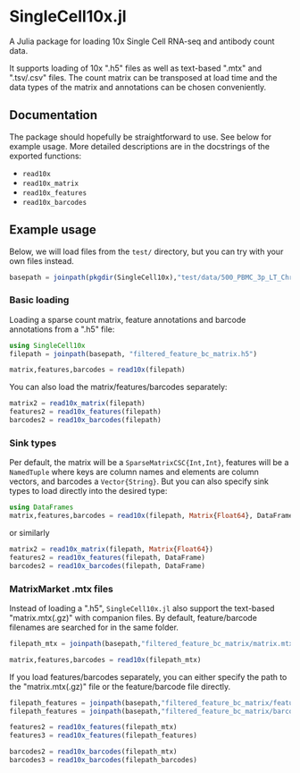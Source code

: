 # SingleCell10x.jl

A Julia package for loading 10x Single Cell RNA-seq and antibody count data.

It supports loading of 10x ".h5" files as well as text-based ".mtx" and ".tsv/.csv" files.
The count matrix can be transposed at load time and the data types of the matrix and annotations can be chosen conveniently.


## Documentation
The package should hopefully be straightforward to use.
See below for example usage. More detailed descriptions are in the docstrings of the exported functions:

* `read10x`
* `read10x_matrix`
* `read10x_features`
* `read10x_barcodes`



## Example usage
Below, we will load files from the `test/` directory, but you can try with your own files instead.
```julia
basepath = joinpath(pkgdir(SingleCell10x),"test/data/500_PBMC_3p_LT_Chromium_X_50genes/")
```


### Basic loading
Loading a sparse count matrix, feature annotations and barcode annotations from a ".h5" file:
```julia
using SingleCell10x
filepath = joinpath(basepath, "filtered_feature_bc_matrix.h5")

matrix,features,barcodes = read10x(filepath)
```

You can also load the matrix/features/barcodes separately:
```julia
matrix2 = read10x_matrix(filepath)
features2 = read10x_features(filepath)
barcodes2 = read10x_barcodes(filepath)
```

### Sink types
Per default, the matrix will be a `SparseMatrixCSC{Int,Int}`, features will be a `NamedTuple` where keys are column names and elements are column vectors, and barcodes a `Vector{String}`.
But you can also specify sink types to load directly into the desired type:
```julia
using DataFrames
matrix,features,barcodes = read10x(filepath, Matrix{Float64}, DataFrame, DataFrame)
```
or similarly
```julia
matrix2 = read10x_matrix(filepath, Matrix{Float64})
features2 = read10x_features(filepath, DataFrame)
barcodes2 = read10x_barcodes(filepath, DataFrame)
```


### MatrixMarket .mtx files
Instead of loading a ".h5", `SingleCell10x.jl` also support the text-based "matrix.mtx(.gz)" with companion files. By default, feature/barcode filenames are searched for in the same folder.
```julia
filepath_mtx = joinpath(basepath,"filtered_feature_bc_matrix/matrix.mtx.gz")

matrix,features,barcodes = read10x(filepath_mtx)
```

If you load features/barcodes separately, you can either specify the path to the "matrix.mtx(.gz)" file or the feature/barcode file directly.

```julia
filepath_features = joinpath(basepath,"filtered_feature_bc_matrix/features.tsv.gz")
filepath_features = joinpath(basepath,"filtered_feature_bc_matrix/barcodes.tsv.gz")

features2 = read10x_features(filepath_mtx)
features3 = read10x_features(filepath_features)

barcodes2 = read10x_barcodes(filepath_mtx)
barcodes3 = read10x_barcodes(filepath_barcodes)
```
